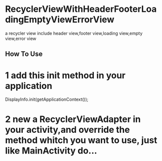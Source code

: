 # RecyclerViewWithHeaderFooterLoadingEmptyViewErrorView
a recycler view include header view,footer view,loading view,empty view,error view


## How To Use

# 1 add this init method in your application
DisplayInfo.init(getApplicationContext());

# 2 new a RecyclerViewAdapter in your activity,and override the method whitch you want to use, just like MainActivity do...
